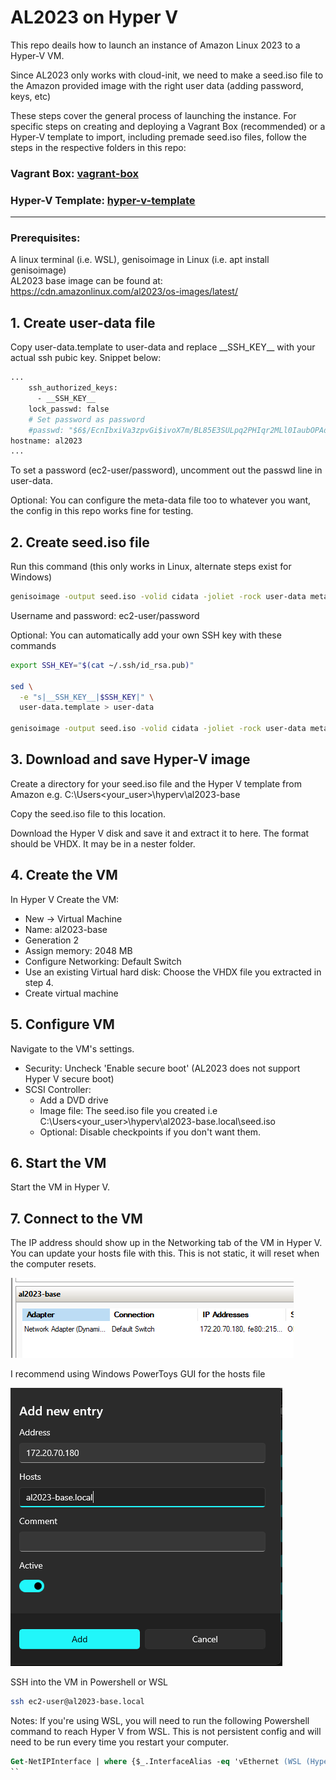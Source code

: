 # AL2023 on Hyper V

This repo deails how to launch an instance of Amazon Linux 2023 to a Hyper-V VM. 

Since AL2023 only works with cloud-init, we need to make a seed.iso file to the Amazon provided image with the right user data (adding password, keys, etc)

These steps cover the general process of launching the instance. For specific steps on creating and deploying a Vagrant Box (recommended) or a Hyper-V template to import, including premade seed.iso files, follow the steps in the respective folders in this repo: 

### Vagrant Box: [vagrant-box](vagant-box)

### Hyper-V Template: [hyper-v-template](hyper-v-template)  

---

### Prerequisites: 
A linux terminal (i.e. WSL), genisoimage in Linux (i.e. apt install genisoimage)  
AL2023 base image can be found at: https://cdn.amazonlinux.com/al2023/os-images/latest/

## 1. Create user-data file
Copy user-data.template to user-data and replace \_\_SSH_KEY\_\_ with your actual ssh pubic key. Snippet below:

```sh
...
    ssh_authorized_keys:
      - __SSH_KEY__
    lock_passwd: false
    # Set password as password
    #passwd: "$6$/EcnIbxiVa3zpvGi$ivoX7m/BL85E3SULpq2PHIqr2MLl0IaubOPAdpCheIZ1KF4W6618YlaLng.ve2r6lUlP5v.qqBOCcasL4ATpd1"
hostname: al2023
...
```

To set a password (ec2-user/password), uncomment out the passwd line in user-data.

Optional: You can configure the meta-data file too to whatever you want, the config in this repo works fine for testing.

## 2. Create seed.iso file
Run this command (this only works in Linux, alternate steps exist for Windows)

```sh
genisoimage -output seed.iso -volid cidata -joliet -rock user-data meta-data
```

Username and password: ec2-user/password

Optional: You can automatically add your own SSH key with these commands

```sh
export SSH_KEY="$(cat ~/.ssh/id_rsa.pub)"

sed \
  -e "s|__SSH_KEY__|$SSH_KEY|" \
  user-data.template > user-data

genisoimage -output seed.iso -volid cidata -joliet -rock user-data meta-data

```

## 3. Download and save Hyper-V image
Create a directory for your seed.iso file and the Hyper V template from Amazon e.g. C:\Users\<your_user>\hyperv\al2023-base

Copy the seed.iso file to this location.

Download the Hyper V disk and save it and extract it to here. The format should be VHDX. It may be in a nester folder.

## 4. Create the VM
In Hyper V Create the VM:
- New -> Virtual Machine
- Name: al2023-base
- Generation 2
- Assign memory: 2048 MB
- Configure Networking: Default Switch
- Use an existing Virtual hard disk: Choose the VHDX file you extracted in step 4.
- Create virtual machine

## 5. Configure VM
Navigate to the VM's settings. 
- Security: Uncheck 'Enable secure boot' (AL2023 does not support Hyper V secure boot)
- SCSI Controller: 
    - Add a DVD drive
    - Image file: The seed.iso file you created i.e C:\Users\<your_user>\hyperv\al2023-base.local\seed.iso
    - Optional: Disable checkpoints if you don't want them.

## 6. Start the VM
Start the VM in Hyper V.

## 7. Connect to the VM
The IP address should show up in the Networking tab of the VM in Hyper V. You can update your hosts file with this. This is not static, it will reset when the computer resets.

![alt text](images/image.png)

I recommend using Windows PowerToys GUI for the hosts file

![alt text](images/image-1.png)

SSH into the VM in Powershell or WSL

```sh
ssh ec2-user@al2023-base.local
```
Notes: If you're using WSL, you will need to run the following Powershell command to reach Hyper V from WSL. This is not persistent config and will need to be run every time you restart your computer.
```ps
Get-NetIPInterface | where {$_.InterfaceAlias -eq 'vEthernet (WSL (Hyper-V firewall))' -or $_.InterfaceAlias -eq 'Default Switch'} | Set-NetIPInterface -Forwarding Enabled -Verbose
``